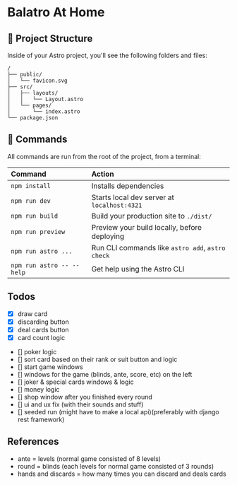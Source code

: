 # Balatro At Home

## 🚀 Project Structure

Inside of your Astro project, you'll see the following folders and files:

```text
/
├── public/
│   └── favicon.svg
├── src/
│   ├── layouts/
│   │   └── Layout.astro
│   └── pages/
│       └── index.astro
└── package.json
```

## 🧞 Commands

All commands are run from the root of the project, from a terminal:

| Command                   | Action                                           |
| :------------------------ | :----------------------------------------------- |
| `npm install`             | Installs dependencies                            |
| `npm run dev`             | Starts local dev server at `localhost:4321`      |
| `npm run build`           | Build your production site to `./dist/`          |
| `npm run preview`         | Preview your build locally, before deploying     |
| `npm run astro ...`       | Run CLI commands like `astro add`, `astro check` |
| `npm run astro -- --help` | Get help using the Astro CLI                     |

## Todos

- [x] draw card
- [x] discarding button
- [x] deal cards button
- [x] card count logic
- [] poker logic
- [] sort card based on their rank or suit button and logic
- [] start game windows
- [] windows for the game (blinds, ante, score, etc) on the left
- [] joker & special cards windows & logic
- [] money logic
- [] shop window after you finished every round
- [] ui and ux fix (with their sounds and stuff)
- [] seeded run (might have to make a local api)(preferably with django rest framework)

## References
- ante = levels (normal game consisted of 8 levels)
- round = blinds (each levels for normal game consisted of 3 rounds)
- hands and discards = how many times you can discard and deals cards
